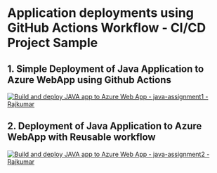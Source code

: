 # Application deployments using GitHub Actions Workflow - CI/CD Project Sample

## 1. Simple Deployment of Java Application to Azure WebApp using Github Actions

[![Build and deploy JAVA app to Azure Web App - java-assignment1 - Rajkumar](https://github.com/rajkumar-r-org/apps-ci-cd/actions/workflows/rajkumar-assignment1.yml/badge.svg?branch=feature%2Fapp-deploy)](https://github.com/rajkumar-r-org/apps-ci-cd/actions/workflows/rajkumar-assignment1.yml)


## 2. Deployment of Java Application to Azure WebApp with Reusable workflow

[![Build and deploy JAVA app to Azure Web App - java-assignment2 - Rajkumar](https://github.com/rajkumar-r-org/apps-ci-cd/actions/workflows/rajkumar-assignment2.yml/badge.svg?branch=feature%2Fapp-deploy)](https://github.com/rajkumar-r-org/apps-ci-cd/actions/workflows/rajkumar-assignment2.yml)
